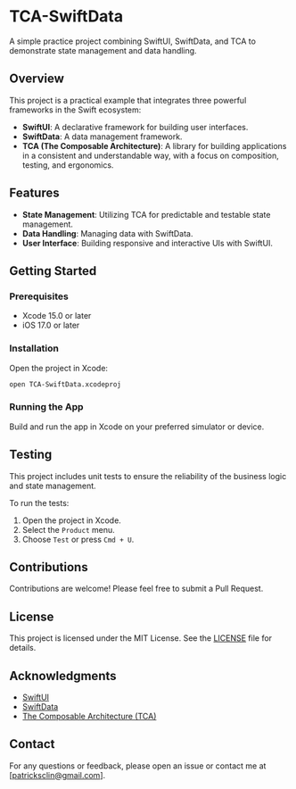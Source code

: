 # TCA-SwiftData

A simple practice project combining SwiftUI, SwiftData, and TCA to demonstrate state management and data handling.

## Overview

This project is a practical example that integrates three powerful frameworks in the Swift ecosystem:
- **SwiftUI**: A declarative framework for building user interfaces.
- **SwiftData**: A data management framework.
- **TCA (The Composable Architecture)**: A library for building applications in a consistent and understandable way, with a focus on composition, testing, and ergonomics.

## Features

- **State Management**: Utilizing TCA for predictable and testable state management.
- **Data Handling**: Managing data with SwiftData.
- **User Interface**: Building responsive and interactive UIs with SwiftUI.

## Getting Started

### Prerequisites

- Xcode 15.0 or later
- iOS 17.0 or later

### Installation

Open the project in Xcode:

```sh
open TCA-SwiftData.xcodeproj
```

### Running the App

Build and run the app in Xcode on your preferred simulator or device.


## Testing

This project includes unit tests to ensure the reliability of the business logic and state management. 

To run the tests:

1. Open the project in Xcode.
2. Select the `Product` menu.
3. Choose `Test` or press `Cmd + U`.

## Contributions

Contributions are welcome! Please feel free to submit a Pull Request.

## License

This project is licensed under the MIT License. See the [LICENSE](LICENSE) file for details.

## Acknowledgments

- [SwiftUI](https://developer.apple.com/xcode/swiftui/)
- [SwiftData](https://developer.apple.com/documentation/swiftdata/)
- [The Composable Architecture (TCA)](https://github.com/pointfreeco/swift-composable-architecture)

## Contact

For any questions or feedback, please open an issue or contact me at [patricksclin@gmail.com].

